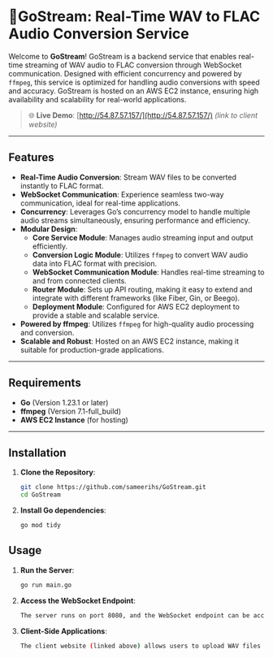 # 🔄GoStream: Real-Time WAV to FLAC Audio Conversion Service

Welcome to **GoStream**! GoStream is a backend service that enables real-time streaming of WAV audio to FLAC conversion through WebSocket communication. Designed with efficient concurrency and powered by `ffmpeg`, this service is optimized for handling audio conversions with speed and accuracy. GoStream is hosted on an AWS EC2 instance, ensuring high availability and scalability for real-world applications.

> 🌐 **Live Demo**: [http://54.87.57.157/](http://54.87.57.157/) *(link to client website)*

---

## Features

- **Real-Time Audio Conversion**: Stream WAV files to be converted instantly to FLAC format.
- **WebSocket Communication**: Experience seamless two-way communication, ideal for real-time applications.
- **Concurrency**: Leverages Go’s concurrency model to handle multiple audio streams simultaneously, ensuring performance and efficiency.
- **Modular Design**:
  - **Core Service Module**: Manages audio streaming input and output efficiently.
  - **Conversion Logic Module**: Utilizes `ffmpeg` to convert WAV audio data into FLAC format with precision.
  - **WebSocket Communication Module**: Handles real-time streaming to and from connected clients.
  - **Router Module**: Sets up API routing, making it easy to extend and integrate with different frameworks (like Fiber, Gin, or Beego).
  - **Deployment Module**: Configured for AWS EC2 deployment to provide a stable and scalable service.
- **Powered by ffmpeg**: Utilizes `ffmpeg` for high-quality audio processing and conversion.
- **Scalable and Robust**: Hosted on an AWS EC2 instance, making it suitable for production-grade applications.

---

## Requirements

- **Go** (Version 1.23.1 or later)
- **ffmpeg** (Version 7.1-full_build)
- **AWS EC2 Instance** (for hosting)

---

## Installation

1. **Clone the Repository**:
   ```bash
   git clone https://github.com/sameerihs/GoStream.git
   cd GoStream

2. **Install Go dependencies**:
   ``` bash
   go mod tidy

## Usage

1. **Run the Server**:
   ```bash
   go run main.go

2. **Access the WebSocket Endpoint**:
   ``` bash
   The server runs on port 8080, and the WebSocket endpoint can be accessed at ws://<AWS-EC2-IP>:8080/ws.
3. **Client-Side Applications**:
   ```bash
   The client website (linked above) allows users to upload WAV files directly and receive FLAC conversions in real-time.
